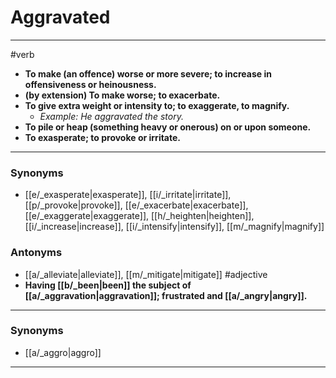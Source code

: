 # Aggravated
---
#verb
- **To make (an offence) worse or more severe; to increase in offensiveness or heinousness.**
- **(by extension) To make worse; to exacerbate.**
- **To give extra weight or intensity to; to exaggerate, to magnify.**
	- _Example: He aggravated the story._
- **To pile or heap (something heavy or onerous) on or upon someone.**
- **To exasperate; to provoke or irritate.**
---
### Synonyms
- [[e/_exasperate|exasperate]], [[i/_irritate|irritate]], [[p/_provoke|provoke]], [[e/_exacerbate|exacerbate]], [[e/_exaggerate|exaggerate]], [[h/_heighten|heighten]], [[i/_increase|increase]], [[i/_intensify|intensify]], [[m/_magnify|magnify]]
### Antonyms
- [[a/_alleviate|alleviate]], [[m/_mitigate|mitigate]]
#adjective
- **Having [[b/_been|been]] the subject of [[a/_aggravation|aggravation]]; frustrated and [[a/_angry|angry]].**
---
### Synonyms
- [[a/_aggro|aggro]]
---
